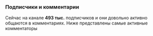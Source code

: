 ### Подписчики и комментарии

Сейчас на канале **493 тыс.** подписчиков и они довольно активно общаются в комментариях. Ниже представлены самые активные комментаторы